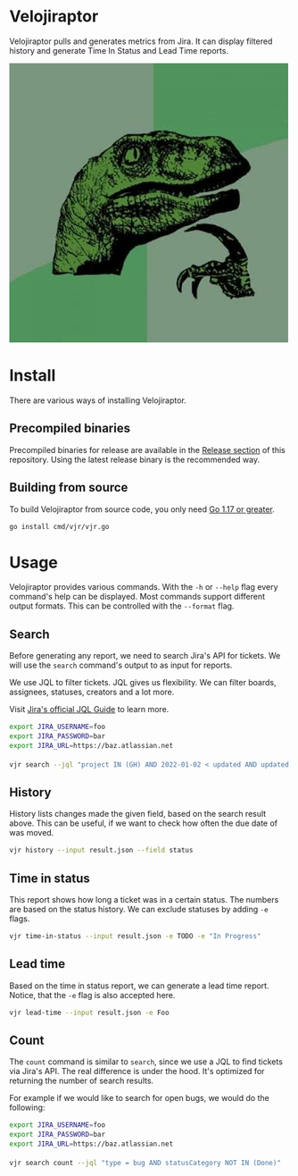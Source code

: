# Velojiraptor

Velojiraptor pulls and generates metrics from Jira. It can display filtered history and generate 
Time In Status and Lead Time reports. 

![](assets/philosoraptor.png)

# Install

There are various ways of installing Velojiraptor.

## Precompiled binaries

Precompiled binaries for release are available in the [Release section](https://github.com/project-a/velojiraptor/releases) 
of this repository. Using the latest release binary is the recommended way. 

## Building from source

To build Velojiraptor from source code, you only need [Go 1.17 or greater](https://golang.org/doc/install).

```bash
go install cmd/vjr/vjr.go
```

# Usage

Velojiraptor provides various commands. With the `-h` or `--help` flag every command's help can be displayed. Most 
commands support different output formats. This can be controlled with the `--format` flag. 

## Search

Before generating any report, we need to search Jira's API for tickets. We will use the `search` command's output to 
as input for reports. 

We use JQL to filter tickets. JQL gives us flexibility. We can filter boards, assignees, statuses, creators and a 
lot more.

Visit [Jira's official JQL Guide](https://www.atlassian.com/software/jira/guides/expand-jira/jql) to learn more. 

```bash
export JIRA_USERNAME=foo
export JIRA_PASSWORD=bar
export JIRA_URL=https://baz.atlassian.net

vjr search --jql "project IN (GH) AND 2022-01-02 < updated AND updated < 2022-01-15 AND statusCategory IN (Done)" > result.json 
```

## History

History lists changes made the given field, based on the search result above. This can be useful, if we want to check how
often the due date of was moved.

```bash
vjr history --input result.json --field status
```

## Time in status

This report shows how long a ticket was in a certain status. The numbers are based on the status history. We can exclude 
statuses by adding `-e` flags.

```bash
vjr time-in-status --input result.json -e TODO -e "In Progress"
```

## Lead time

Based on the time in status report, we can generate a lead time report. Notice, that the `-e` flag is also accepted 
here.

```bash
vjr lead-time --input result.json -e Foo
```

## Count 

The `count` command is similar to `search`, since we use a JQL to find tickets via Jira's API. The real difference is 
under the hood. It's optimized for returning the number of search results.

For example if we would like to search for open bugs, we would do the following:

```bash
export JIRA_USERNAME=foo
export JIRA_PASSWORD=bar
export JIRA_URL=https://baz.atlassian.net

vjr search count --jql "type = bug AND statusCategory NOT IN (Done)" 
```
